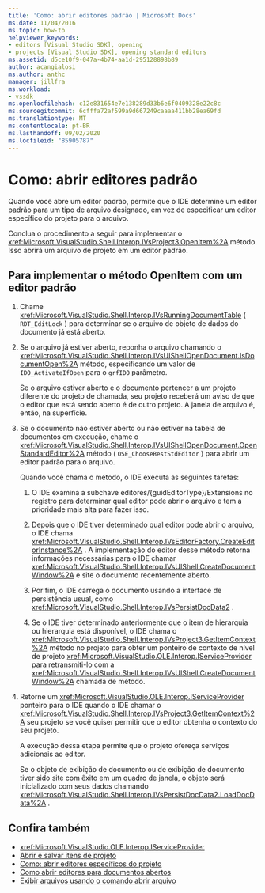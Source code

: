 ```yaml
---
title: 'Como: abrir editores padrão | Microsoft Docs'
ms.date: 11/04/2016
ms.topic: how-to
helpviewer_keywords:
- editors [Visual Studio SDK], opening
- projects [Visual Studio SDK], opening standard editors
ms.assetid: d5ce10f9-047a-4b74-aa1d-295128898b89
author: acangialosi
ms.author: anthc
manager: jillfra
ms.workload:
- vssdk
ms.openlocfilehash: c12e831654e7e138289d33b6e6f0409328e22c8c
ms.sourcegitcommit: 6cfffa72af599a9d667249caaaa411bb28ea69fd
ms.translationtype: MT
ms.contentlocale: pt-BR
ms.lasthandoff: 09/02/2020
ms.locfileid: "85905787"
---
```

# <a name="how-to-open-standard-editors"></a>Como: abrir editores padrão
Quando você abre um editor padrão, permite que o IDE determine um editor padrão para um tipo de arquivo designado, em vez de especificar um editor específico do projeto para o arquivo.

 Conclua o procedimento a seguir para implementar o <xref:Microsoft.VisualStudio.Shell.Interop.IVsProject3.OpenItem%2A> método. Isso abrirá um arquivo de projeto em um editor padrão.

## <a name="to-implement-the-openitem-method-with-a-standard-editor"></a>Para implementar o método OpenItem com um editor padrão

1. Chame <xref:Microsoft.VisualStudio.Shell.Interop.IVsRunningDocumentTable> ( `RDT_EditLock` ) para determinar se o arquivo de objeto de dados do documento já está aberto.

2. Se o arquivo já estiver aberto, reponha o arquivo chamando o <xref:Microsoft.VisualStudio.Shell.Interop.IVsUIShellOpenDocument.IsDocumentOpen%2A> método, especificando um valor de `IDO_ActivateIfOpen` para o `grfIDO` parâmetro.

     Se o arquivo estiver aberto e o documento pertencer a um projeto diferente do projeto de chamada, seu projeto receberá um aviso de que o editor que está sendo aberto é de outro projeto. A janela de arquivo é, então, na superfície.

3. Se o documento não estiver aberto ou não estiver na tabela de documentos em execução, chame o <xref:Microsoft.VisualStudio.Shell.Interop.IVsUIShellOpenDocument.OpenStandardEditor%2A> método ( `OSE_ChooseBestStdEditor` ) para abrir um editor padrão para o arquivo.

     Quando você chama o método, o IDE executa as seguintes tarefas:

    1. O IDE examina a subchave editores/{guidEditorType}/Extensions no registro para determinar qual editor pode abrir o arquivo e tem a prioridade mais alta para fazer isso.

    2. Depois que o IDE tiver determinado qual editor pode abrir o arquivo, o IDE chama <xref:Microsoft.VisualStudio.Shell.Interop.IVsEditorFactory.CreateEditorInstance%2A> . A implementação do editor desse método retorna informações necessárias para o IDE chamar <xref:Microsoft.VisualStudio.Shell.Interop.IVsUIShell.CreateDocumentWindow%2A> e site o documento recentemente aberto.

    3. Por fim, o IDE carrega o documento usando a interface de persistência usual, como <xref:Microsoft.VisualStudio.Shell.Interop.IVsPersistDocData2> .

    4. Se o IDE tiver determinado anteriormente que o item de hierarquia ou hierarquia está disponível, o IDE chama o <xref:Microsoft.VisualStudio.Shell.Interop.IVsProject3.GetItemContext%2A> método no projeto para obter um ponteiro de contexto de nível de projeto <xref:Microsoft.VisualStudio.OLE.Interop.IServiceProvider> para retransmiti-lo com a <xref:Microsoft.VisualStudio.Shell.Interop.IVsUIShell.CreateDocumentWindow%2A> chamada de método.

4. Retorne um <xref:Microsoft.VisualStudio.OLE.Interop.IServiceProvider> ponteiro para o IDE quando o IDE chamar o <xref:Microsoft.VisualStudio.Shell.Interop.IVsProject3.GetItemContext%2A> seu projeto se você quiser permitir que o editor obtenha o contexto do seu projeto.

     A execução dessa etapa permite que o projeto ofereça serviços adicionais ao editor.

     Se o objeto de exibição de documento ou de exibição de documento tiver sido site com êxito em um quadro de janela, o objeto será inicializado com seus dados chamando <xref:Microsoft.VisualStudio.Shell.Interop.IVsPersistDocData2.LoadDocData%2A> .

## <a name="see-also"></a>Confira também
- <xref:Microsoft.VisualStudio.OLE.Interop.IServiceProvider>
- [Abrir e salvar itens de projeto](../extensibility/internals/opening-and-saving-project-items.md)
- [Como: abrir editores específicos do projeto](../extensibility/how-to-open-project-specific-editors.md)
- [Como abrir editores para documentos abertos](../extensibility/how-to-open-editors-for-open-documents.md)
- [Exibir arquivos usando o comando abrir arquivo](../extensibility/internals/displaying-files-by-using-the-open-file-command.md)
